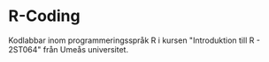 # R-Coding
Kodlabbar inom programmeringsspråk R i kursen "Introduktion till R - 2ST064" från Umeås universitet.
